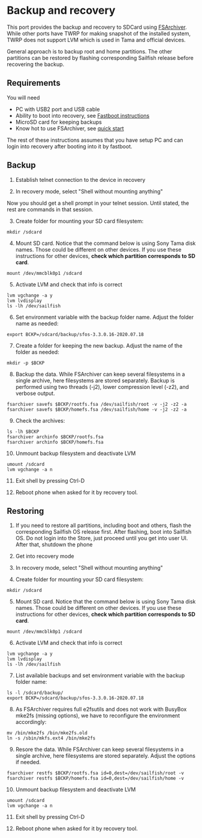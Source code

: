 # Backup and recovery

This port provides the backup and recovery to SDCard using [FSArchiver](https://www.fsarchiver.org/). While other ports have TWRP for making 
snapshot of the installed system, TWRP does not support LVM which is used in Tama and official devices.

General approach is to backup root and home partitions. The other partitions can be restored by flashing corresponding Sailfish release
before recovering the backup.

## Requirements

You will need 

* PC with USB2 port and USB cable
* Ability to boot into recovery, see [Fastboot instructions](https://github.com/sailfishos-sony-tama/main/blob/master/hadk-sony-xz2.md#fastboot)
* MicroSD card for keeping backups
* Know hot to use FSArchiver, see [quick start](https://www.fsarchiver.org/quickstart)

The rest of these instructions assumes that you have setup PC and can login into recovery after booting into it by fastboot.

## Backup

1. Establish telnet connection to the device in recovery

2. In recovery mode, select "Shell without mounting anything"

Now you should get a shell prompt in your telnet session. Until stated, the rest are commands in that session.

3. Create folder for mounting your SD card filesystem:

```
mkdir /sdcard
```

4. Mount SD card. Notice that the command below is using Sony Tama disk names. Those could be different on other devices. 
If you use these instructions for other devices, **check which partition corresponds to SD card**.
```
mount /dev/mmcblk0p1 /sdcard
```

5. Activate LVM and check that info is correct

```
lvm vgchange -a y
lvm lvdisplay
ls -lh /dev/sailfish
```

6. Set environment variable with the backup folder name. Adjust the folder name as needed:
```
export BCKP=/sdcard/backup/sfos-3.3.0.16-2020.07.18
```

7. Create a folder for keeping the new backup. Adjust the name of the folder as needed:
```
mkdir -p $BCKP
```

8. Backup the data. While FSArchiver can keep several filesystems in a single archive, here filesystems are stored separately. Backup
is performed using two threads (-j2), lower compression level (-z2), and verbose output.

```
fsarchiver savefs $BCKP/rootfs.fsa /dev/sailfish/root -v -j2 -z2 -a
fsarchiver savefs $BCKP/homefs.fsa /dev/sailfish/home -v -j2 -z2 -a
```

9. Check the archives:
```
ls -lh $BCKP
fsarchiver archinfo $BCKP/rootfs.fsa
fsarchiver archinfo $BCKP/homefs.fsa
```

10. Unmount backup filesystem and deactivate LVM
```
umount /sdcard
lvm vgchange -a n
```

11. Exit shell by pressing Ctrl-D

12. Reboot phone when asked for it by recovery tool.


## Restoring

1. If you need to restore all partitions, including boot and others, flash the corresponding Sailfish OS release first. After flashing, boot into
Sailfish OS. Do not login into the Store, just proceed until you get into user UI. After that, shutdown the phone

2. Get into recovery mode

3. In recovery mode, select "Shell without mounting anything"

4. Create folder for mounting your SD card filesystem:

```
mkdir /sdcard
```

5. Mount SD card. Notice that the command below is using Sony Tama disk names. Those could be different on other devices. 
If you use these instructions for other devices, **check which partition corresponds to SD card**.
```
mount /dev/mmcblk0p1 /sdcard
```

6. Activate LVM and check that info is correct

```
lvm vgchange -a y
lvm lvdisplay
ls -lh /dev/sailfish
```

7. List available backups and set environment variable with the backup folder name:
```
ls -l /sdcard/backup/
export BCKP=/sdcard/backup/sfos-3.3.0.16-2020.07.18
```

8. As FSArchiver requires full e2fsutils and does not work with BusyBox mke2fs (missing options),
we have to reconfigure the environment accordingly:
```
mv /bin/mke2fs /bin/mke2fs.old
ln -s /sbin/mkfs.ext4 /bin/mke2fs
```

9. Resore the data. While FSArchiver can keep several filesystems in a single archive, here filesystems are stored separately.
Adjust the options if needed.
```
fsarchiver restfs $BCKP/rootfs.fsa id=0,dest=/dev/sailfish/root -v
fsarchiver restfs $BCKP/homefs.fsa id=0,dest=/dev/sailfish/home -v
```

10. Unmount backup filesystem and deactivate LVM
```
umount /sdcard
lvm vgchange -a n
```

11. Exit shell by pressing Ctrl-D

12. Reboot phone when asked for it by recovery tool.
